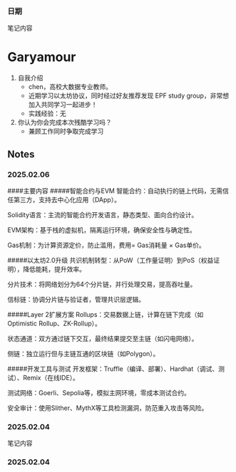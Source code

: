 <!-- Content_START -->
### 日期
笔记内容
# Garyamour

1. 自我介绍
    - chen，高校大数据专业教师。
    - 近期学习以太坊协议，同时经过好友推荐发现 EPF study group，非常想加入共同学习一起进步！
    - 实践经验：无
2. 你认为你会完成本次残酷学习吗？
    - 兼顾工作同时争取完成学习

## Notes

<!-- Content_START -->
### 2025.02.06
####主要内容
#####智能合约与EVM
智能合约：自动执行的链上代码，无需信任第三方，支持去中心化应用（DApp）。

Solidity语言：主流的智能合约开发语言，静态类型、面向合约设计。

EVM架构：基于栈的虚拟机，隔离运行环境，确保安全性与确定性。

Gas机制：为计算资源定价，防止滥用，费用= Gas消耗量 × Gas单价。

#####以太坊2.0升级
共识机制转型：从PoW（工作量证明）到PoS（权益证明），降低能耗，提升效率。

分片技术：将网络划分为64个分片链，并行处理交易，提高吞吐量。

信标链：协调分片链与验证者，管理共识层逻辑。

#####Layer 2扩展方案
Rollups：交易数据上链，计算在链下完成（如Optimistic Rollup、ZK-Rollup）。

状态通道：双方通过链下交互，最终结果提交至主链（如闪电网络）。

侧链：独立运行但与主链互通的区块链（如Polygon）。

#####开发工具与测试
开发框架：Truffle（编译、部署）、Hardhat（调试、测试）、Remix（在线IDE）。

测试网络：Goerli、Sepolia等，模拟主网环境，零成本测试合约。

安全审计：使用Slither、MythX等工具检测漏洞，防范重入攻击等风险。

### 2025.02.04

笔记内容

### 2025.02.04

<!-- Content_END --
